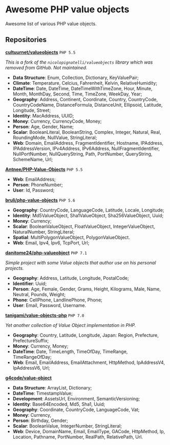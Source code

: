 # Awesome PHP value objects

Awesome list of various PHP value objects.

## Repositories


**[cultuurnet/valueobjects](https://github.com/cultuurnet/valueobjects)** `PHP 5.5`

*This is a fork of the `nicolopignatelli/valueobjects` library which was removed from GitHub. Not maintained.*

 - **Data Structure**: Enum, Collection, Dictionary, KeyValuePair;
 - **Climate**: Temperature, Celcius, Fahrenheit, Kelvin, RelativeHumidity;
 - **DateTime**: Date, DateTime, DateTimeWithTimeZone, Hour, Minute, Month, MonthDay, Second, Time, TimeZone, WeekDay, Year;
 - **Geography**: Address, Continent, Coordinate, Country, CountryCode, CountryCodeName, DistanceFormula, DistanceUnit, Ellipsoid, Latitude, Longitude, Street;
 - **Identity**: MacAddress, UUID;
 - **Money**: Currency, CurrencyCode, Money;
 - **Person**: Age, Gender, Name;
 - **Scalar**: BooleanLiteral, BooleanString, Complex, Integer, Natural, Real, RoundingMode, NullValue, StringLiteral;
 - **Web**: Domain, EmailAddress, FragmentIdentifier, Hostname, IPAddress, IPAddressVersion, IPv4Address, IPv6Address, NullFragmentIdentifier, NullPortNumber, NullQueryString, Path, PortNumber, QueryString, SchemeName, Url;
 

**[Antnee/PHP-Value-Objects](https://github.com/Antnee/PHP-Value-Objects)** `PHP 5.5`

 - **Web**: EmailAddress;
 - **Person**: PhoneNumber;
 - **User**: Id, Password;


**[bruli/php-value-objects](https://github.com/bruli/php-value-objects)** `PHP 5.6`

 - **Geography**: CountryCode, LanguageCode, Latitude, Locale, Longitude;
 - **Identity**: Md5ValueObject, Sha1ValueObject, Sha256ValueObject, Uuid;
 - **Money**: Currency;
 - **Scalar**: BooleanValueObject, FloatValueObject, IntegerValueObject, NaturalNumber, StringLiteral;
 - **Spatial**: MultiPolygonValueObject, PolygonValueObject.
 - **Web**: Email, Ipv4, Ipv6, TcpPort, Url;


**[danitome24/php-valueobject](https://github.com/danitome24/php-valueobject)** `PHP 7.1`

*Simple project with some Value objects that author use on his personal projects.*

 - **Geography**: Address, Latitude, Longitude, PostalCode;
 - **Identifier**: Uuid;
 - **Person**: Age, Female, Gender, Grams, Height, Kilograms, Male, Name, Neutral, Pounds, Weight;
 - **Phone**: CellPhone, LandlinePhone, Phone;
 - **User**: Email, Password, Username.


**[tanigami/value-objects-php](https://github.com/tanigami/value-objects-php)** `PHP 7.0`

*Yet another collection of Value Object implementation in PHP.*

 - **Geography**: Country, Latitude, Longitude, Japan: Region, Prefecture, PrefectureSuffix;
 - **Money**: Currency, Money;
 - **DateTime**: Date, TimeLength, TimeOfDay, TimeRange, TimeRangeOfDay;
 - **Web**: Email, EmailAddress, EmailAttachment, HttpMethod, IpAddressV4, IpAddressV6, Url;


**[g4code/value-object](https://github.com/g4code/value-object)**

 - **Data Structure**: ArrayList, Dictionary;
 - **DateTime**: TimestampValue;
 - **Development**: AssetsUrl, Environment, SemanticVersioning;
 - **Identity**: Base64Encoded, Md5, Sha1, Uuid;
 - **Geography**: Coordinate, CountryCode, LanguageCode, Vat;
 - **Money**: Currency, 
 - **Person**: Birthday, Gender;
 - **Scalar**: BooleanValue, IntegerNumber, StringLiteral;
 - **Web**: Device, DomainName, Email, EmailType, GACode, HttpMethod, Ip, Location, Pathname, PortNumber, RealPath, RelativePath, Url.
